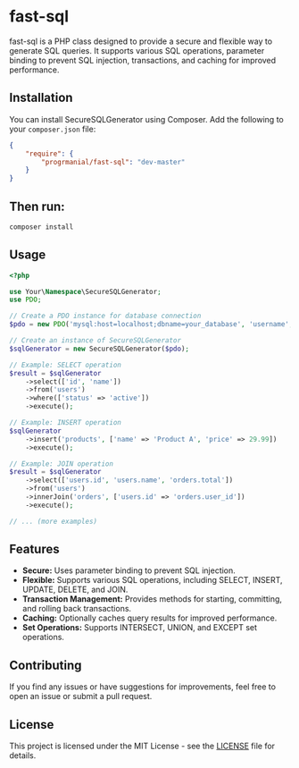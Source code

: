 # fast-sql

fast-sql is a PHP class designed to provide a secure and flexible way to generate SQL queries. It supports various SQL operations, parameter binding to prevent SQL injection, transactions, and caching for improved performance.

## Installation

You can install SecureSQLGenerator using Composer. Add the following to your `composer.json` file:

```json
{
    "require": {
        "progrmanial/fast-sql": "dev-master"
    }
}
```

## Then run:

```bash
composer install
```

## Usage

```php
<?php

use Your\Namespace\SecureSQLGenerator;
use PDO;

// Create a PDO instance for database connection
$pdo = new PDO('mysql:host=localhost;dbname=your_database', 'username', 'password');

// Create an instance of SecureSQLGenerator
$sqlGenerator = new SecureSQLGenerator($pdo);

// Example: SELECT operation
$result = $sqlGenerator
    ->select(['id', 'name'])
    ->from('users')
    ->where(['status' => 'active'])
    ->execute();

// Example: INSERT operation
$sqlGenerator
    ->insert('products', ['name' => 'Product A', 'price' => 29.99])
    ->execute();

// Example: JOIN operation
$result = $sqlGenerator
    ->select(['users.id', 'users.name', 'orders.total'])
    ->from('users')
    ->innerJoin('orders', ['users.id' => 'orders.user_id'])
    ->execute();

// ... (more examples)

```

## Features

- **Secure:** Uses parameter binding to prevent SQL injection.
- **Flexible:** Supports various SQL operations, including SELECT, INSERT, UPDATE, DELETE, and JOIN.
- **Transaction Management:** Provides methods for starting, committing, and rolling back transactions.
- **Caching:** Optionally caches query results for improved performance.
- **Set Operations:** Supports INTERSECT, UNION, and EXCEPT set operations.

## Contributing

If you find any issues or have suggestions for improvements, feel free to open an issue or submit a pull request.

## License

This project is licensed under the MIT License - see the [LICENSE](LICENSE) file for details.